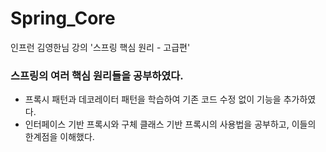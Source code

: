 # Spring_Core

인프런 김영한님 강의 '스프링 핵심 원리 - 고급편'

### 스프링의 여러 핵심 원리들을 공부하였다.

* 프록시 패턴과 데코레이터 패턴을 학습하여 기존 코드 수정 없이 기능을 추가하였다.
* 인터페이스 기반 프록시와 구체 클래스 기반 프록시의 사용법을 공부하고, 이들의 한계점을 이해했다.